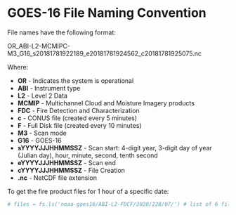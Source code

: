 # GOES-16 File Naming Convention

File names have the following format:

OR_ABI-L2-MCMIPC-M3_G16_s20181781922189_e20181781924562_c20181781925075.nc

Where:

- **OR** - Indicates the system is operational
- **ABI** - Instrument type
- **L2** - Level 2 Data
- **MCMIP** - Multichannel Cloud and Moisture Imagery products
- **FDC** - Fire Detection and Characterization
- **c** - CONUS file (created every 5 minutes)
- **F** - Full Disk file (created every 10 minutes)
- **M3** - Scan mode
- **G16** - GOES-16
- **sYYYYJJJHHMMSSZ** - Scan start: 4-digit year, 3-digit day of year (Julian day), hour, minute, second, tenth second
- **eYYYYJJJHHMMSSZ** - Scan end
- **cYYYYJJJHHMMSSZ** - File Creation
- **.nc** - NetCDF file extension

To get the fire product files for 1 hour of a specific date:

```python
# files = fs.ls('noaa-goes16/ABI-L2-FDCF/2020/228/07/') # list of 6 files for 2020 day 228, UTC time 15:00, 15:10, 15:20, ..., 15:50